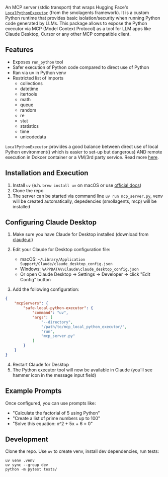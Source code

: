 An MCP server (stdio transport) that wraps Hugging Face's [`LocalPythonExecutor`](https://github.com/huggingface/smolagents/blob/main/src/smolagents/local_python_executor.py)
(from the smolagents framework). It is a custom Python runtime that 
provides basic isolation/security when running Python code generated by LLMs.
This package allows to expose the Python executor via MCP (Model Context Protocol) as a tool for LLM apps like Claude Desktop, Cursor or any other MCP compatible client.

## Features

- Exposes `run_python` tool
- Safer execution of Python code compared to direct use of Python
- Ran via uv in Python venv
- Restricted list of imports
    - collections
    - datetime
    - itertools
    - math
    - queue
    - random
    - re
    - stat
    - statistics
    - time
    - unicodedata

`LocalPythonExecutor` provides a good balance between direct use of local Python environment() which is easier to set-up but dangerous) AND remote execution in Dokcer container or a VM/3rd party service. Read more [here](https://huggingface.co/docs/smolagents/en/tutorials/secure_code_execution#local-code-execution).

## Installation and Execution

1. Install `uv` (e.h. `brew install uv` on macOS or use [official docs](https://docs.astral.sh/uv/getting-started/installation/#__tabbed_1_2))
2. Clone the repo
3. The server can be started via command line `uv run mcp_server.py`, venv will be created automatically, depedencies (smollagents, mcp) will be installed


## Configuring Claude Desktop

1. Make sure you have Claude for Desktop installed (download from [claude.ai](https://claude.ai/desktop))
2. Edit your Claude for Desktop configuration file:
   - macOS: `~/Library/Application Support/Claude/claude_desktop_config.json`
   - Windows: `%APPDATA%\Claude\claude_desktop_config.json`
   - Or open Claude Desktop -> Settings -> Developer -> click "Edit Config" button

3. Add the following configuration:

```json
{
    "mcpServers": {
        "safe-local-python-executor": {
            "command": "uv",
            "args": [
                "--directory", 
                "/path/to/mcp_local_python_executor/",
                "run",
                "mcp_server.py"
            ]
        }
    }
}
```

4. Restart Claude for Desktop
5. The Python executor tool will now be available in Claude (you'll see hammer icon in the message input field)

## Example Prompts

Once configured, you can use prompts like:

- "Calculate the factorial of 5 using Python"
- "Create a list of prime numbers up to 100"
- "Solve this equation: x^2 + 5x + 6 = 0"


## Development

Clone the repo. Use `uv` to create venv, install dev dependencies, run tests:

```
uv venv .venv
uv sync --group dev
python -m pytest tests/
```

